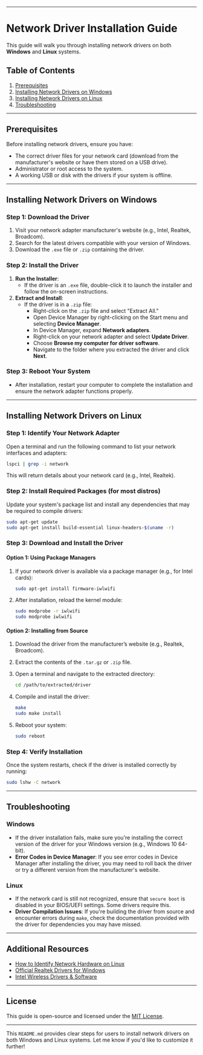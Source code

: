 
---

# Network Driver Installation Guide

This guide will walk you through installing network drivers on both **Windows** and **Linux** systems.

## Table of Contents
1. [Prerequisites](#prerequisites)
2. [Installing Network Drivers on Windows](#installing-network-drivers-on-windows)
3. [Installing Network Drivers on Linux](#installing-network-drivers-on-linux)
4. [Troubleshooting](#troubleshooting)

---

## Prerequisites

Before installing network drivers, ensure you have:
- The correct driver files for your network card (download from the manufacturer's website or have them stored on a USB drive).
- Administrator or root access to the system.
- A working USB or disk with the drivers if your system is offline.

---

## Installing Network Drivers on Windows

### Step 1: Download the Driver
1. Visit your network adapter manufacturer's website (e.g., Intel, Realtek, Broadcom).
2. Search for the latest drivers compatible with your version of Windows.
3. Download the `.exe` file or `.zip` containing the driver.

### Step 2: Install the Driver
1. **Run the Installer**:
   - If the driver is an `.exe` file, double-click it to launch the installer and follow the on-screen instructions.
2. **Extract and Install**:
   - If the driver is in a `.zip` file:
     - Right-click on the `.zip` file and select "Extract All."
     - Open Device Manager by right-clicking on the Start menu and selecting **Device Manager**.
     - In Device Manager, expand **Network adapters**.
     - Right-click on your network adapter and select **Update Driver**.
     - Choose **Browse my computer for driver software**.
     - Navigate to the folder where you extracted the driver and click **Next**.

### Step 3: Reboot Your System
- After installation, restart your computer to complete the installation and ensure the network adapter functions properly.

---

## Installing Network Drivers on Linux

### Step 1: Identify Your Network Adapter
Open a terminal and run the following command to list your network interfaces and adapters:

```bash
lspci | grep -i network
```

This will return details about your network card (e.g., Intel, Realtek).

### Step 2: Install Required Packages (for most distros)
Update your system's package list and install any dependencies that may be required to compile drivers:

```bash
sudo apt-get update
sudo apt-get install build-essential linux-headers-$(uname -r)
```

### Step 3: Download and Install the Driver
#### Option 1: Using Package Managers
1. If your network driver is available via a package manager (e.g., for Intel cards):

   ```bash
   sudo apt-get install firmware-iwlwifi
   ```

2. After installation, reload the kernel module:

   ```bash
   sudo modprobe -r iwlwifi
   sudo modprobe iwlwifi
   ```

#### Option 2: Installing from Source
1. Download the driver from the manufacturer’s website (e.g., Realtek, Broadcom).
2. Extract the contents of the `.tar.gz` or `.zip` file.
3. Open a terminal and navigate to the extracted directory:

   ```bash
   cd /path/to/extracted/driver
   ```

4. Compile and install the driver:

   ```bash
   make
   sudo make install
   ```

5. Reboot your system:

   ```bash
   sudo reboot
   ```

### Step 4: Verify Installation
Once the system restarts, check if the driver is installed correctly by running:

```bash
sudo lshw -C network
```

---

## Troubleshooting

### Windows
- If the driver installation fails, make sure you're installing the correct version of the driver for your Windows version (e.g., Windows 10 64-bit).
- **Error Codes in Device Manager**: If you see error codes in Device Manager after installing the driver, you may need to roll back the driver or try a different version from the manufacturer's website.

### Linux
- If the network card is still not recognized, ensure that `secure boot` is disabled in your BIOS/UEFI settings. Some drivers require this.
- **Driver Compilation Issues**: If you're building the driver from source and encounter errors during `make`, check the documentation provided with the driver for dependencies you may have missed.

---

## Additional Resources
- [How to Identify Network Hardware on Linux](https://linuxhint.com/check_network_adapter_linux/)
- [Official Realtek Drivers for Windows](https://www.realtek.com/en/component/zoo/category/network-interface-controllers-10-100-1000m-gigabit-ethernet-pci-express-software)
- [Intel Wireless Drivers & Software](https://www.intel.com/content/www/us/en/support/products/189347/network-and-i-o/wireless-networking.html)

---

## License

This guide is open-source and licensed under the [MIT License](LICENSE).

---

This `README.md` provides clear steps for users to install network drivers on both Windows and Linux systems. Let me know if you'd like to customize it further!
